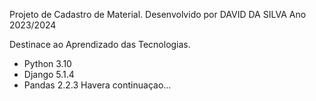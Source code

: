 Projeto de Cadastro de Material.
Desenvolvido por DAVID DA SILVA Ano 2023/2024

Destinace ao Aprendizado das Tecnologias.
 - Python 3.10
 - Django 5.1.4
 - Pandas 2.2.3
Havera continuaçao...
    
